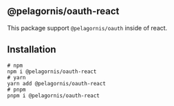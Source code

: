 ## @pelagornis/oauth-react

This package support `@pelagornis/oauth` inside of react.

## Installation
```
# npm
npm i @pelagornis/oauth-react
# yarn
yarn add @pelagornis/oauth-react
# pnpm
pnpm i @pelagornis/oauth-react
```